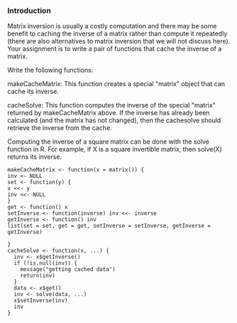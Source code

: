 ### Introduction
Matrix inversion is usually a costly computation and there may be some benefit to caching the inverse of a matrix rather than compute it repeatedly (there are also alternatives to matrix inversion that we will not discuss here). Your assignment is to write a pair of functions that cache the inverse of a matrix.

Write the following functions:

makeCacheMatrix: This function creates a special "matrix" object that can cache its inverse.

cacheSolve: This function computes the inverse of the special "matrix" returned by makeCacheMatrix above. If the inverse has already been calculated (and the matrix has not changed), then the cachesolve should retrieve the inverse from the cache.

Computing the inverse of a square matrix can be done with the solve function in R. For example, if X is a square invertible matrix, then solve(X) returns its inverse.




<!-- -->

    
    makeCacheMatrix <- function(x = matrix()) {
    inv <- NULL
    set <- function(y) {
    x <<- y
    inv <<- NULL
    }
  	get <- function() x
  	setInverse <- function(inverse) inv <<- inverse
  	getInverse <- function() inv
  	list(set = set, get = get, setInverse = setInverse, getInverse = getInverse)
       
    }
    cacheSolve <- function(x, ...) {
      inv <- x$getInverse()
      if (!is.null(inv)) {
        message("getting cached data")
        return(inv)
      }
      data <- x$get()
      inv <- solve(data, ...)
      x$setInverse(inv)
      inv
    }


